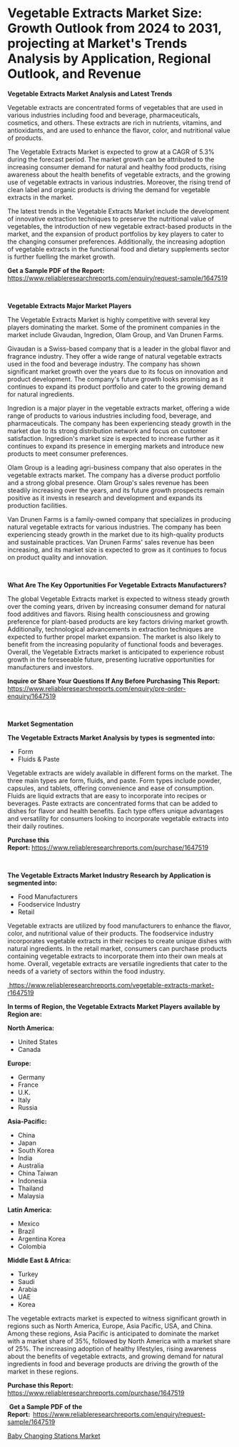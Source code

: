 <p><h1>Vegetable Extracts Market Size: Growth Outlook from 2024 to 2031, projecting at Market's Trends Analysis by Application, Regional Outlook, and Revenue</h1></p><p><strong>Vegetable Extracts Market Analysis and Latest Trends</strong></p>
<p><p>Vegetable extracts are concentrated forms of vegetables that are used in various industries including food and beverage, pharmaceuticals, cosmetics, and others. These extracts are rich in nutrients, vitamins, and antioxidants, and are used to enhance the flavor, color, and nutritional value of products.</p><p>The Vegetable Extracts Market is expected to grow at a CAGR of 5.3% during the forecast period. The market growth can be attributed to the increasing consumer demand for natural and healthy food products, rising awareness about the health benefits of vegetable extracts, and the growing use of vegetable extracts in various industries. Moreover, the rising trend of clean label and organic products is driving the demand for vegetable extracts in the market.</p><p>The latest trends in the Vegetable Extracts Market include the development of innovative extraction techniques to preserve the nutritional value of vegetables, the introduction of new vegetable extract-based products in the market, and the expansion of product portfolios by key players to cater to the changing consumer preferences. Additionally, the increasing adoption of vegetable extracts in the functional food and dietary supplements sector is further fuelling the market growth.</p></p>
<p><strong>Get a Sample PDF of the Report:&nbsp;</strong> <a href="https://www.reliableresearchreports.com/enquiry/request-sample/1647519">https://www.reliableresearchreports.com/enquiry/request-sample/1647519</a></p>
<p>&nbsp;</p>
<p><strong>Vegetable Extracts Major Market Players</strong></p>
<p><p>The Vegetable Extracts Market is highly competitive with several key players dominating the market. Some of the prominent companies in the market include Givaudan, Ingredion, Olam Group, and Van Drunen Farms.</p><p>Givaudan is a Swiss-based company that is a leader in the global flavor and fragrance industry. They offer a wide range of natural vegetable extracts used in the food and beverage industry. The company has shown significant market growth over the years due to its focus on innovation and product development. The company's future growth looks promising as it continues to expand its product portfolio and cater to the growing demand for natural ingredients.</p><p>Ingredion is a major player in the vegetable extracts market, offering a wide range of products to various industries including food, beverage, and pharmaceuticals. The company has been experiencing steady growth in the market due to its strong distribution network and focus on customer satisfaction. Ingredion's market size is expected to increase further as it continues to expand its presence in emerging markets and introduce new products to meet consumer preferences.</p><p>Olam Group is a leading agri-business company that also operates in the vegetable extracts market. The company has a diverse product portfolio and a strong global presence. Olam Group's sales revenue has been steadily increasing over the years, and its future growth prospects remain positive as it invests in research and development and expands its production facilities.</p><p>Van Drunen Farms is a family-owned company that specializes in producing natural vegetable extracts for various industries. The company has been experiencing steady growth in the market due to its high-quality products and sustainable practices. Van Drunen Farms' sales revenue has been increasing, and its market size is expected to grow as it continues to focus on product quality and innovation.</p></p>
<p>&nbsp;</p>
<p><strong>What Are The Key Opportunities For Vegetable Extracts Manufacturers?</strong></p>
<p><p>The global Vegetable Extracts market is expected to witness steady growth over the coming years, driven by increasing consumer demand for natural food additives and flavors. Rising health consciousness and growing preference for plant-based products are key factors driving market growth. Additionally, technological advancements in extraction techniques are expected to further propel market expansion. The market is also likely to benefit from the increasing popularity of functional foods and beverages. Overall, the Vegetable Extracts market is anticipated to experience robust growth in the foreseeable future, presenting lucrative opportunities for manufacturers and investors.</p></p>
<p><strong>Inquire or Share Your Questions If Any Before Purchasing This Report:</strong> <a href="https://www.reliableresearchreports.com/enquiry/pre-order-enquiry/1647519">https://www.reliableresearchreports.com/enquiry/pre-order-enquiry/1647519</a></p>
<p>&nbsp;</p>
<p><strong>Market Segmentation</strong></p>
<p><strong>The Vegetable Extracts Market Analysis by types is segmented into:</strong></p>
<p><ul><li>Form</li><li>Fluids & Paste</li></ul></p>
<p><p>Vegetable extracts are widely available in different forms on the market. The three main types are form, fluids, and paste. Form types include powder, capsules, and tablets, offering convenience and ease of consumption. Fluids are liquid extracts that are easy to incorporate into recipes or beverages. Paste extracts are concentrated forms that can be added to dishes for flavor and health benefits. Each type offers unique advantages and versatility for consumers looking to incorporate vegetable extracts into their daily routines.</p></p>
<p><strong>Purchase this Report:&nbsp;</strong><a href="https://www.reliableresearchreports.com/purchase/1647519">https://www.reliableresearchreports.com/purchase/1647519</a></p>
<p>&nbsp;</p>
<p><strong>The Vegetable Extracts Market Industry Research by Application is segmented into:</strong></p>
<p><ul><li>Food Manufacturers</li><li>Foodservice Industry</li><li>Retail</li></ul></p>
<p><p>Vegetable extracts are utilized by food manufacturers to enhance the flavor, color, and nutritional value of their products. The foodservice industry incorporates vegetable extracts in their recipes to create unique dishes with natural ingredients. In the retail market, consumers can purchase products containing vegetable extracts to incorporate them into their own meals at home. Overall, vegetable extracts are versatile ingredients that cater to the needs of a variety of sectors within the food industry.</p></p>
<p><a href="https://www.reliableresearchreports.com/vegetable-extracts-market-r1647519">&nbsp;https://www.reliableresearchreports.com/vegetable-extracts-market-r1647519</a></p>
<p><strong>In terms of Region, the Vegetable Extracts Market Players available by Region are:</strong></p>
<p>
    <p> <strong> North America: </strong>
        <ul>
            <li>United States</li>
            <li>Canada</li>
        </ul>
        </p> 
    <p> <strong> Europe: </strong>
        <ul>
            <li>Germany</li>
            <li>France</li>
            <li>U.K.</li>
            <li>Italy</li>
            <li>Russia</li>
        </ul>
        </p> 
    <p> <strong> Asia-Pacific: </strong>
        <ul>
            <li>China</li>
            <li>Japan</li>
            <li>South Korea</li>
            <li>India</li>
            <li>Australia</li>
            <li>China Taiwan</li>
            <li>Indonesia</li>
            <li>Thailand</li>
            <li>Malaysia</li>
        </ul>
        </p> 
    <p> <strong> Latin America: </strong>
        <ul>
            <li>Mexico</li>
            <li>Brazil</li>
            <li>Argentina Korea</li>
            <li>Colombia</li>
        </ul>
        </p> 
    <p> <strong> Middle East & Africa: </strong>
        <ul>
            <li>Turkey</li>
            <li>Saudi</li>
            <li>Arabia</li>
            <li>UAE</li>
            <li>Korea</li>
        </ul>
    </p>
    </p>
<p><p>The vegetable extracts market is expected to witness significant growth in regions such as North America, Europe, Asia Pacific, USA, and China. Among these regions, Asia Pacific is anticipated to dominate the market with a market share of 35%, followed by North America with a market share of 25%. The increasing adoption of healthy lifestyles, rising awareness about the benefits of vegetable extracts, and growing demand for natural ingredients in food and beverage products are driving the growth of the market in these regions.</p></p>
<p><strong>Purchase this Report: </strong><a href="https://www.reliableresearchreports.com/purchase/1647519">https://www.reliableresearchreports.com/purchase/1647519</a></p>
<p>&nbsp;<strong>Get a Sample PDF of the Report:&nbsp;&nbsp;</strong><a href="https://www.reliableresearchreports.com/enquiry/request-sample/1647519">https://www.reliableresearchreports.com/enquiry/request-sample/1647519</a></p>
<p><strong></strong></p>
<p><p><a href="https://github.com/Valeridd446677/Market-Research-Report-List-2/blob/main/baby-changing-stations-market.md">Baby Changing Stations Market</a></p></p>